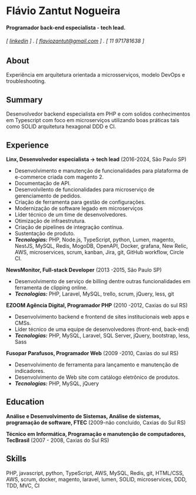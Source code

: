 Flávio Zantut Nogueira
======

#### Programador back-end especialista - tech lead. 
###### [ [linkedin](https://www.linkedin.com/in/flaviozantut) ] . [ flaviozantut@gmail.com ] . [ 11 971781638 ]


About
---------
Experiência em arquitetura orientada a microsserviços, modelo DevOps e troubleshooting.



Summary
---------
Desenvolvedor backend especialista em PHP e com solidos conhecimentos em Typescript com foco em microserviços utilizando boas práticas tais como SOLID arquitetura hexagonal DDD e CI.



Experience
---------
**Linx, Desenvolvedor especialista -> tech lead** (2016-2024, São Paulo SP)

- Desenvolvimento e manutenção de funcionalidades para plataforma de e-commerce criada com magento 2.
- Documentação de API.
- Desenvolvilento de funcionalidades para microserviço de gerenciamento de pedidos.
- Criação de ferramenta para gestão de configurações.
- Modernização de software legado em microserviços
- Líder técnico de um time de desenvolvedores.
- Otimização de infraestrutura.
- Criação de pipelines de integração contínua.
- Sustentação de produto.
- ***Tecnologias:*** PHP, Node.js, TypeScript, python, Lumen, magento, NestJS, MySQL, Redis, MogoDB, OpenAPI, Docker, grafana, New Relic, AWS, microservices, scrum, kanban, Jira, git, GitHub workflow, Circle CI. 


**NewsMonitor, Full-stack Developer** (2013 -2015, São Paulo SP)

- Desenvolvimento de serviço de billing dentre outras funcionalidades em ferramenta de clipping online.
- ***Tecnologias:*** PHP, Laravel, MySQL, trello, scrum, jQuery, less, git


**EZOOM Agência Digital, Programador PHP** (2010 -2012, Caxias do sul RS)

- Desenvolvimento backend e frontend de sites institucionais web apps e CMSs.
- Líder técnico de uma equipe de desenvolvedores (front-end, back-end)
- ***Tecnologias:*** PHP, MySQL, Laravel, SQL Server, jQuery, bootstrap, less, Sass




**Fusopar Parafusos, Programador Web** (2009 -2010, Caxias do sul RS)

- Desenvolvimento de ferramenta para lançamento e manutenção de
indicadores.
- Desenvolvimento de Web site com catálogo eletrônico de produtos.
- ***Tecnologias:*** PHP, MySQL, jQuery


Education
---------
**Análise e Desenvolvimento de Sistemas, Análise de sistemas, programação
de software, FTEC** (2009-não concluído, Caxias do Sul RS)


**Técnico em Informática, Programação e manutenção de
computadores, TecBrasil** (2007 - 2008, Caxias do Sul RS)

Skills
------
PHP, javascript, python, TypeScript, AWS, MySQL, Redis, git, HTML/CSS, AWS, scrum, docker, magento, laravel, lumen, SOLID, microservices, DDD, TDD, MVC, CI
